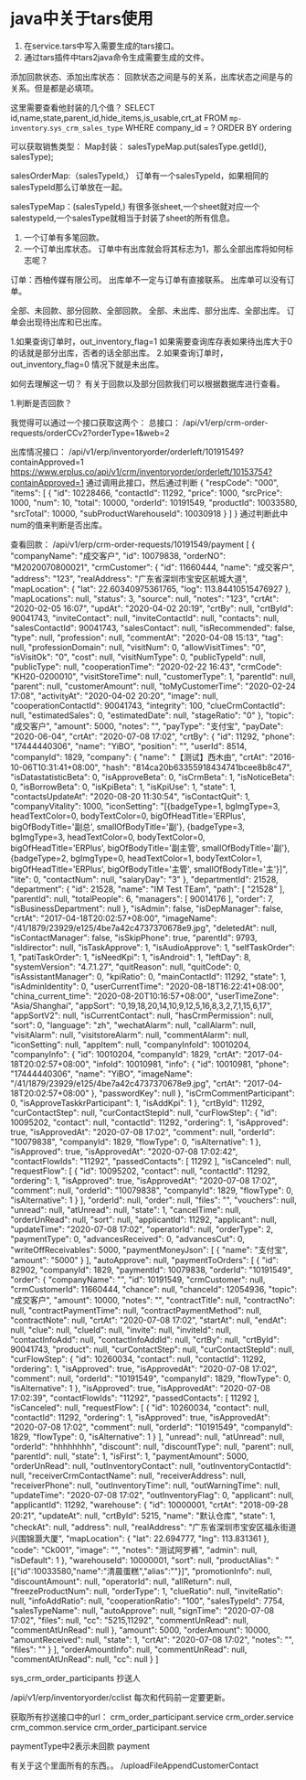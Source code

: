 # java中关于tars使用
1. 在service.tars中写入需要生成的tars接口。
2. 通过tars插件中tars2java命令生成需要生成的文件。

添加回款状态、添加出库状态：
回款状态之间是与的关系，出库状态之间是与的关系。但是都是必填项。



这里需要查看他封装的几个值？
SELECT id,name,state,parent_id,hide_items,is_usable,crt_at FROM `mp-inventory`.`sys_crm_sales_type` WHERE company_id = ? ORDER BY ordering

可以获取销售类型：
Map封装：
 salesTypeMap.put(salesType.getId(), salesType);

salesOrderMap:（salesTypeId,）
订单有一个salesTypeId，如果相同的salesTypeId那么订单放在一起。




salesTypeMap：(salesTypeId,)
有很多张sheet,一个sheet就对应一个salestypeId,一个salesType就相当于封装了sheet的所有信息。
 1. 一个订单有多笔回款。
 2. 一个订单出库状态。
订单中有出库就会将其标志为1，那么全部出库将如何标志呢？

订单：西柚传媒有限公司。
出库单不一定与订单有直接联系。
出库单可以没有订单。

全部、未回款、部分回款、全部回款。
全部、未出库、部分出库、全部出库。
订单会出现待出库和已出库。

1.如果查询订单时，out_inventory_flag=1   如果需要查询库存表如果待出库大于0的话就是部分出库，否者的话全部出库。
2.如果查询订单时，out_inventory_flag=0   情况下就是未出库。

如何去理解这一切？
有关于回款以及部分回款我们可以根据数据库进行查看。

1.判断是否回款？


我觉得可以通过一个接口获取这两个：
总接口：
/api/v1/erp/crm-order-requests/orderCCv2?orderType=1&web=2

出库情况接口：
/api/v1/erp/inventoryorder/orderleft/10191549?containApproved=1  
https://www.erplus.co/api/v1/crm/inventoryorder/orderleft/10153754?containApproved=1
通过调用此接口，然后通过判断
{
    "respCode": "000",
    "items": [
        {
            "id": 10228466,
            "contactId": 11292,
            "price": 1000,
            "srcPrice": 1000,
            "num": 10,
            "total": 10000,
            "orderId": 10191549,
            "productId": 10033580,
            "srcTotal": 10000,
            "subProductWarehouseId": 10030918
        }
    ]
}
通过判断此中num的值来判断是否出库。


查看回款：
/api/v1/erp/crm-order-requests/10191549/payment
[
    {
        "companyName": "成交客户",
        "id": 10079838,
        "orderNO": "M2020070800021",
        "crmCustomer": {
            "id": 11660444,
            "name": "成交客户",
            "address": "123",
            "realAddress": "广东省深圳市宝安区航城大道",
            "mapLocation": {
                "lat": 22.60340975361765,
                "log": 113.84410515476927
            },
            "mapLocations": null,
            "status": 3,
            "source": null,
            "notes": "123",
            "crtAt": "2020-02-05 16:07",
            "updAt": "2020-04-02 20:19",
            "crtBy": null,
            "crtById": 90041743,
            "inviteContact": null,
            "inviteContactId": null,
            "contacts": null,
            "salesContactId": 90041743,
            "salesContact": null,
            "isRecommended": false,
            "type": null,
            "profession": null,
            "commentAt": "2020-04-08 15:13",
            "tag": null,
            "professionDomain": null,
            "visitNum": 0,
            "allowVisitTimes": "0",
            "isVisitOk": "0",
            "cost": null,
            "visitNumType": 0,
            "publicTypeId": null,
            "publicType": null,
            "cooperationTime": "2020-02-22 16:43",
            "crmCode": "KH20-0200010",
            "visitStoreTime": null,
            "customerType": 1,
            "parentId": null,
            "parent": null,
            "customerAmount": null,
            "toMyCustomerTime": "2020-02-24 17:08",
            "activityAt": "2020-04-02 20:20",
            "image": null,
            "cooperationContactId": 90041743,
            "integrity": 100,
            "clueCrmContactId": null,
            "estimatedSales": 0,
            "estimatedDate": null,
            "stageRatio": "0"
        },
        "topic": "成交客户",
        "amount": 5000,
        "notes": "",
        "payType": "支付宝",
        "payDate": "2020-06-04",
        "crtAt": "2020-07-08 17:02",
        "crtBy": {
            "id": 11292,
            "phone": "17444440306",
            "name": "YiBO",
            "position": "",
            "userId": 8514,
            "companyId": 1829,
            "company": {
                "name": "【测试】西木由",
                "crtAt": "2016-10-06T10:31:41+08:00",
                "hash": "814ca20b63355918434741bcee8b8c47",
                "isDatastatisticBeta": 0,
                "isApproveBeta": 0,
                "isCrmBeta": 1,
                "isNoticeBeta": 0,
                "isBorrowBeta": 0,
                "isKpiBeta": 1,
                "isKpiUse": 1,
                "state": 1,
                "contactsUpdateAt": "2020-08-20 11:30:54",
                "isContactQuit": 1,
                "companyVitality": 1000,
                "iconSetting": "[{badgeType=1, bgImgType=3, headTextColor=0, bodyTextColor=0, bigOfHeadTitle='ERPlus', bigOfBodyTitle='副总', smallOfBodyTitle='副'}, {badgeType=3, bgImgType=3, headTextColor=0, bodyTextColor=0, bigOfHeadTitle='ERPlus', bigOfBodyTitle='副主管', smallOfBodyTitle='副'}, {badgeType=2, bgImgType=0, headTextColor=1, bodyTextColor=1, bigOfHeadTitle='ERPlus', bigOfBodyTitle='主管', smallOfBodyTitle='主'}]",
                "lite": 0,
                "contactNum": null,
                "salaryDay": "3"
            },
            "departmentId": 21528,
            "department": {
                "id": 21528,
                "name": "IM Test TEam",
                "path": [
                    "21528"
                ],
                "parentId": null,
                "totalPeople": 6,
                "managers": [
                    90014176
                ],
                "order": 7,
                "isBusinessDepartment": null
            },
            "isAdmin": false,
            "isDepManager": false,
            "crtAt": "2017-04-18T20:02:57+08:00",
            "imageName": "/41/1879/23929/e125/4be7a42c4737370678e9.jpg",
            "deletedAt": null,
            "isContactManager": false,
            "isSkipPhone": true,
            "parentId": 9793,
            "isIdirector": null,
            "isTaskApprove": 1,
            "isAudioApprove": 1,
            "selfTaskOrder": 1,
            "patiTaskOrder": 1,
            "isNeedKpi": 1,
            "isAndroid": 1,
            "leftDay": 8,
            "systemVersion": "4.7.1.27",
            "quitReason": null,
            "quitCode": 0,
            "isAssistantManager": 0,
            "kpiRatio": 0,
            "mainContactId": 11292,
            "state": 1,
            "isAdminIdentity": 0,
            "userCurrentTime": "2020-08-18T16:22:41+08:00",
            "china_current_time": "2020-08-20T10:16:57+08:00",
            "userTimeZone": "Asia/Shanghai",
            "appSort": "0,19,18,20,14,10,9,12,5,16,8,3,2,7,1,15,6,17",
            "appSortV2": null,
            "isCurrentContact": null,
            "hasCrmPermission": null,
            "sort": 0,
            "language": "zh",
            "wechatAlarm": null,
            "callAlarm": null,
            "visitAlarm": null,
            "visitstoreAlarm": null,
            "commentAlarm": null,
            "iconSetting": null,
            "appItem": null,
            "companyInfoId": 10010204,
            "companyInfo": {
                "id": 10010204,
                "companyId": 1829,
                "crtAt": "2017-04-18T20:02:57+08:00",
                "infoId": 10010981,
                "info": {
                    "id": 10010981,
                    "phone": "17444440306",
                    "name": "YiBO",
                    "imageName": "/41/1879/23929/e125/4be7a42c4737370678e9.jpg",
                    "crtAt": "2017-04-18T20:02:57+08:00"
                },
                "passwordKey": null
            },
            "isCrmCommentParticipant": 0,
            "isApproveTaskkrParticipant": 1,
            "isAddKpi": 1
        },
        "crtById": 11292,
        "curContactStep": null,
        "curContactStepId": null,
        "curFlowStep": {
            "id": 10095202,
            "contact": null,
            "contactId": 11292,
            "ordering": 1,
            "isApproved": true,
            "isApprovedAt": "2020-07-08 17:02",
            "comment": null,
            "orderId": "10079838",
            "companyId": 1829,
            "flowType": 0,
            "isAlternative": 1
        },
        "isApproved": true,
        "isApprovedAt": "2020-07-08 17:02:42",
        "contactFlowIds": "11292",
        "passedContacts": [
            11292
        ],
        "isCanceled": null,
        "requestFlow": [
            {
                "id": 10095202,
                "contact": null,
                "contactId": 11292,
                "ordering": 1,
                "isApproved": true,
                "isApprovedAt": "2020-07-08 17:02",
                "comment": null,
                "orderId": "10079838",
                "companyId": 1829,
                "flowType": 0,
                "isAlternative": 1
            }
        ],
        "orderId": null,
        "order": null,
        "files": "",
        "vouchers": null,
        "unread": null,
        "atUnread": null,
        "state": 1,
        "cancelTime": null,
        "orderUnRead": null,
        "sort": null,
        "applicantId": 11292,
        "applicant": null,
        "updateTime": "2020-07-08 17:02",
        "operatorId": null,
        "orderType": 2,
        "paymentType": 0,
        "advancesReceived": 0,
        "advancesCut": 0,
        "writeOffReceivables": 5000,
        "paymentMoneyJson": [
            {
                "name": "支付宝",
                "amount": "5000"
            }
        ],
        "autoApprove": null,
        "paymentToOrders": [
            {
                "id": 82902,
                "companyId": 1829,
                "paymentId": 10079838,
                "orderId": "10191549",
                "order": {
                    "companyName": "",
                    "id": 10191549,
                    "crmCustomer": null,
                    "crmCustomerId": 11660444,
                    "chance": null,
                    "chanceId": 12054936,
                    "topic": "成交客户",
                    "amount": 10000,
                    "notes": "",
                    "contractTitle": null,
                    "contractNo": null,
                    "contractPaymentTime": null,
                    "contractPaymentMethod": null,
                    "contractNote": null,
                    "crtAt": "2020-07-08 17:02",
                    "startAt": null,
                    "endAt": null,
                    "clue": null,
                    "clueId": null,
                    "invite": null,
                    "inviteId": null,
                    "contactInfoAdd": null,
                    "contactInfoAddId": null,
                    "crtBy": null,
                    "crtById": 90041743,
                    "product": null,
                    "curContactStep": null,
                    "curContactStepId": null,
                    "curFlowStep": {
                        "id": 10260034,
                        "contact": null,
                        "contactId": 11292,
                        "ordering": 1,
                        "isApproved": true,
                        "isApprovedAt": "2020-07-08 17:02",
                        "comment": null,
                        "orderId": "10191549",
                        "companyId": 1829,
                        "flowType": 0,
                        "isAlternative": 1
                    },
                    "isApproved": true,
                    "isApprovedAt": "2020-07-08 17:02:39",
                    "contactFlowIds": "11292",
                    "passedContacts": [
                        11292
                    ],
                    "isCanceled": null,
                    "requestFlow": [
                        {
                            "id": 10260034,
                            "contact": null,
                            "contactId": 11292,
                            "ordering": 1,
                            "isApproved": true,
                            "isApprovedAt": "2020-07-08 17:02",
                            "comment": null,
                            "orderId": "10191549",
                            "companyId": 1829,
                            "flowType": 0,
                            "isAlternative": 1
                        }
                    ],
                    "unread": null,
                    "atUnread": null,
                    "orderId": "hhhhhhhh",
                    "discount": null,
                    "discountType": null,
                    "parent": null,
                    "parentId": null,
                    "state": 1,
                    "isFirst": 1,
                    "paymentAmount": 5000,
                    "orderUnRead": null,
                    "outInventoryContact": null,
                    "outInventoryContactId": null,
                    "receiverCrmContactName": null,
                    "receiverAddress": null,
                    "receiverPhone": null,
                    "outInventoryTime": null,
                    "outWarningTime": null,
                    "updateTime": "2020-07-08 17:02",
                    "outInventoryFlag": 0,
                    "applicant": null,
                    "applicantId": 11292,
                    "warehouse": {
                        "id": 10000001,
                        "crtAt": "2018-09-28 20:21",
                        "updateAt": null,
                        "crtById": 5215,
                        "name": "默认仓库",
                        "state": 1,
                        "checkAt": null,
                        "address": null,
                        "realAddress": "广东省深圳市宝安区福永街道兴围锦灏大厦",
                        "mapLocation": {
                            "lat": 22.694777,
                            "lng": 113.831361
                        },
                        "code": "Ck001",
                        "image": "",
                        "notes": "测试阿罗裤",
                        "admin": null,
                        "isDefault": 1
                    },
                    "warehouseId": 10000001,
                    "sort": null,
                    "productAlias": "[{\"id\":10033580,\"name\":\"清晨蛋糕\",\"alias\":\"\"}]",
                    "promotionInfo": null,
                    "discountAmount": null,
                    "operatorId": null,
                    "allReturn": null,
                    "freezeProductNum": null,
                    "orderType": 1,
                    "clueRatio": null,
                    "inviteRatio": null,
                    "infoAddRatio": null,
                    "cooperationRatio": "100",
                    "salesTypeId": 7754,
                    "salesTypeName": null,
                    "autoApprove": null,
                    "signTime": "2020-07-08 17:02",
                    "files": null,
                    "cc": "5215,11292",
                    "commentUnRead": null,
                    "commentAtUnRead": null
                },
                "amount": 5000,
                "orderAmount": 10000,
                "amountReceived": null,
                "state": 1,
                "crtAt": "2020-07-08 17:02",
                "notes": "",
                "files": ""
            }
        ],
        "orderAmountInfo": null,
        "commentUnRead": null,
        "commentAtUnRead": null,
        "cc": null
    }
]









sys_crm_order_participants  抄送人


/api/v1/erp/inventoryorder/cclist
每次和代码前一定要更新。


获取所有抄送接口中的url：
crm_order_participant.service
crm_order.service
crm_common.service
crm_order_participant.service





paymentType中2表示未回款
payment




有关于这个里面所有的东西。。
/uploadFileAppendCustomerContact



